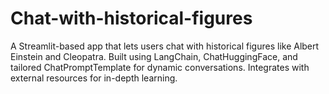 # Chat-with-historical-figures
A Streamlit-based app that lets users chat with historical figures like Albert Einstein and Cleopatra. Built using LangChain, ChatHuggingFace, and tailored ChatPromptTemplate for dynamic conversations. Integrates with external resources for in-depth learning.
